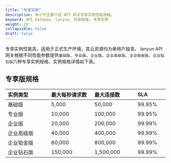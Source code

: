 ```yaml
---
title: "专享实例"
description: 本小节主要介绍 API 网关专享实例性能规格。 
keyword: API_Gateway, lanyun, 性能规格, 专享实例
weight: 20
collapsible: false
draft: false
---
```


专享实例性能高，适用于正式生产环境，其云资源均为单用户独享。 lanyun API 网关根据不同性能参数提供`基础版`、`专业版`、`企业版`、`企业高级版`、`企业铂金版`、`企业钻石版`六种专享实例规格，实例规格详情如下表。



## 专享版规格

| <span style="display:inline-block;width:120px">实例类型</span> | <span style="display:inline-block;width:120px">最大每秒请求数</span> | <span style="display:inline-block;width:120px">最大连接数</span> | <span style="display:inline-block;width:120px">SLA</span> |
| :----------------------------------------------------------- | :----------------------------------------------------------- | :----------------------------------------------------------- | :-------------------------------------------------------- |
| 基础版                                                       | 5,000                                                        | 50,000                                                       | 99.95%                                                    |
| 专业版                                                       | 10,000                                                       | 100,000                                                      | 99.95%                                                    |
| 企业版                                                       | 20,000                                                       | 200,000                                                      | 99.99%                                                    |
| 企业高级版                                                   | 40,000                                                       | 400,000                                                      | 99.99%                                                    |
| 企业铂金版                                                   | 80,000                                                       | 800,000                                                      | 99.99%                                                    |
| 企业钻石版                                                   | 150,000                                                      | 1,500,000                                                    | 99.99%                                                    |



